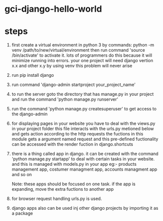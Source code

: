 # gci-django-hello-world
# steps
1. first create a virtual environment in python 3 by commands:
    python -m venv /path/to/new/virtual/environment
    then run command 'source <venv>/bin/activate' to activate it.
    lots of programmers do this because it will minimize
    running into errors. your one project will need django vertion
    x.x and other x.y by using venv this problem will never arise
    
2. run pip install django
3. run command 'django-admin startproject your_project_name'
4. to run the server goto the directory that has manage.py in your project
   and run the command 'python manage.py runserver'

5. run the command 'python manage.py createsuperuser' to get access to the
  django-admin
 
6. for displaying pages in your website you have to deal with the views.py
  in your project folder this file interacts with the urls.py metioned below
  and gets action according to the http requests the fuctions in this module
  gets a argument named request and this pre-defined fuctionality can be
  accessed with the render fuction in django.shortcuts
  
7. there is a thing called app in django. it can be created with the command
 'python manage.py startapp' to deal with certain tasks in your website.
 and this is managed with models.py in your app
   eg:- products management app, costumer managment app, accounts managment app
        and so on
        
   Note: these apps should be focused on one task. if the app is expanding, 
         move the extra fuctions to another app
         
8. for browser request handling urls.py is used.

9. django apps also can be used inj other django projects by importing it 
   as a package
